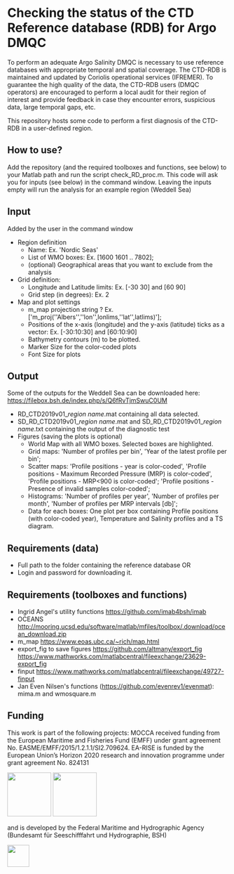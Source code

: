 # Checking the status of the CTD Reference database (RDB) for Argo DMQC

To perform an adequate Argo Salinity DMQC is necessary to use reference databases with appropriate temporal and spatial coverage. The CTD-RDB is maintained and updated by Coriolis operational services (IFREMER). To guarantee the high quality of the data, the CTD-RDB users (DMQC operators)
are encouraged to perform a local audit for their region of interest and provide feedback in case they encounter errors, suspicious data, large temporal gaps, etc.

This repository hosts some code to perform a first diagnosis of the CTD-RDB in a user-defined region.

## How to use?
Add the repository (and the required toolboxes and functions, see below) to your Matlab path and run the script check_RD_proc.m.
This code will ask you for inputs (see below) in the command window.
Leaving the inputs empty will run the analysis for an example region (Weddell Sea)

## Input
Added by the user in the command window

- Region definition
  - Name: Ex. 'Nordic Seas'
  - List of WMO boxes: Ex. [1600 1601 .. 7802];
  - (optional) Geographical areas that you want to exclude from the analysis
- Grid definition:
  - Longitude and Latitude limits: Ex. [-30 30] and [60 90]
  - Grid step (in degrees): Ex. 2
- Map and plot settings
  - m_map projection string ? Ex. ['m_proj(''Albers'',''lon'',lonlims,''lat'',latlims)'];
  - Positions of the x-axis (longitude) and the y-axis (latitude) ticks as a vector: Ex. [-30:10:30] and [60:10:90]
  - Bathymetry contours (m) to be plotted.
  - Marker Size for the color-coded plots
  - Font Size for plots

## Output
Some of the outputs for the Weddell Sea can be downloaded here: https://filebox.bsh.de/index.php/s/Q6fRvTjmSwuC0UM

  - RD_CTD2019v01_*region name*.mat containing all data selected.
  - SD_RD_CTD2019v01_*region name*.mat and SD_RD_CTD2019v01_*region name*.txt
    containing the output of the diagnostic test
  - Figures (saving the plots is optional)
    - World Map with all WMO boxes. Selected boxes are highlighted.
    - Grid maps: 'Number of profiles per bin', 'Year of the latest profile per bin';
    - Scatter maps: 'Profile positions - year is color-coded',
     'Profile positions - Maximum Recorded Pressure (MRP) is color-coded',
     'Profile positions - MRP<900 is color-coded';
     'Profile positions - Presence of invalid samples color-coded';
    - Histograms: 'Number of profiles per year', 'Number of profiles per month',
      'Number of profiles per MRP intervals [db]';
    - Data for each boxes: One plot per box containing Profile positions (with
      color-coded year), Temperature and Salinity profiles and a TS diagram.

## Requirements (data)
- Full path to the folder containing the reference database OR
- Login and password for downloading it.

## Requirements (toolboxes and functions)

- Ingrid Angel's utility functions
  https://github.com/imab4bsh/imab
- OCEANS
	http://mooring.ucsd.edu/software/matlab/mfiles/toolbox/.download/ocean_download.zip
- m_map
	https://www.eoas.ubc.ca/~rich/map.html
- export_fig to save figures
	https://github.com/altmany/export_fig
	https://www.mathworks.com/matlabcentral/fileexchange/23629-export_fig
- finput
	https://www.mathworks.com/matlabcentral/fileexchange/49727-finput
- Jan Even Nilsen's functions (https://github.com/evenrev1/evenmat): mima.m and wmosquare.m

## Funding

This work is part of the following projects: MOCCA received funding from the European Maritime and Fisheries Fund (EMFF) under grant agreement No.
EASME/EMFF/2015/1.2.1.1/SI2.709624. EA-RISE is funded by the European Union’s Horizon 2020 research and innovation programme under grant agreement No. 824131

<img src="https://www.euro-argo.eu/var/storage/images/_aliases/fullsize/medias-ifremer/medias-euro_argo/eu-project-contribution/mocca/logo_mocca_4-3/1537744-1-eng-GB/Logo_MOCCA_4-3.jpg" width="100" /> <img src="https://www.euro-argo.eu/var/storage/images/_aliases/fullsize/medias-ifremer/medias-euro_argo/logos/euro-argo-rise-logo/1688041-1-eng-GB/Euro-argo-RISE-logo.png" width="100" />

and is developed by the Federal Maritime and Hydrographic Agency (Bundesamt für Seeschifffahrt und Hydrographie, BSH) 

<img src="https://www.bsh.de/SiteGlobals/Frontend/Images/logo.png?__blob=normal&v=9" width="50" />
